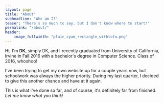 ```yaml
---
layout: page
title: "About"
subheadline: "Who am I?"
teaser: "There's so much to say, but I don't know where to start!"
permalink: "/about/"
header:
    image_fullwidth: "plain_cyan_rectangle_withtofu.png"
---
```


Hi, I'm **DK**, simply DK, and I recently graduated from University of California, Irvine in Fall 2016 with a bachelor's degree in Computer Science. Class of 2016, whoohoo!

I've been trying to get my own website up for a couple years now, but schoolwork was always the higher priority.
During my last quarter, I decided to give this another chance and have at it again.

This is what I've done so far, and of course, it's definitely far from finished. _Let me know what you think!_
